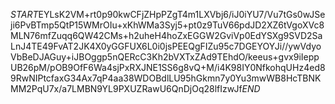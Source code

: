$START$EYLsK2VM+rt0p90kwCFjZHpPZgT4m1LXVbj6/iJ0iYU7/Vu7tGs0wJSeji6PvBTmp5QtP15WMrOIu+xKhWMa3Syj5+pt0z9TuV66pdJD2XZ6tVgoXVc8MLN76mfZuqq6QW42CMs+h2uheH4hoZxEGGW2GviVp0EdYSXg9SVD2SaLnJ4TE49FvAT2JK4X0yGGFUX6L0i0jsPEEQgFIZu95c7DGEYOYJi//ywVdyoVbBeDJAGuy+iJBOggp5nQERcC3Kh2bVXTxZAd9TEhdO/keeus+gvx9iIeppUB26pM/pOB9OfF6Wa4sjPxRXJNE1SS6g8vQ+M/i4K98IY0NfkohqUHz4ed89RwNIPtcfaxG34Ax7qP4aa38WDOBdlLU95hGkmn7y0Yu3mwWB8HcTBNKMM2PqU7x/a7LMBN9YL9PXUZRawU6QnDjOq28lfIzwJf$END$